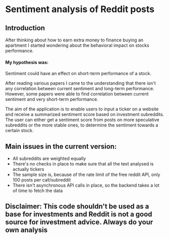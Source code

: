 # Sentiment analysis of Reddit posts

## Introduction
After thinking about how to earn extra money to finance buying an apartment I started wondering about the behavioral impact on stocks performance. 

#### My hypothesis was: 
  Sentiment could have an effect on short-term performance of a stock. 

After reading various papers I came to the understanding that there isn't any correlation between current sentiment and long-term performance. However, some papers were able to find correlation between current sentiment and very short-term performance.

The aim of the application is to enable users to input a ticker on a website and receive a summarized sentiment score based on investment subreddits. The user can either get a sentiment score from posts on more speculative subreddits or the more stable ones, to determine the sentiment towards a certain stock. 

## Main issues in the current version:
- All subreddits are weighted equally
- There's no checks in place to make sure that all the text analysed is actually tickers
- The sample size is, because of the rate limit of the free reddit API, only 100 posts per call/subreddit
- There isn't asynchronous API calls in place, so the backend takes a lot of time to fetch the data




## Disclaimer: This code shouldn't be used as a base for investments and Reddit is not a good source for investment advice. Always do your own analysis
  

